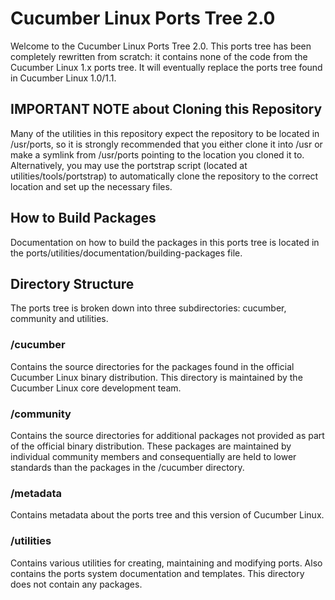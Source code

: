 # Cucumber Linux Ports Tree 2.0
Welcome to the Cucumber Linux Ports Tree 2.0. This ports tree has been completely rewritten from scratch: it contains none of the code from the Cucumber Linux 1.x ports tree. It will eventually replace the ports tree found in Cucumber Linux 1.0/1.1.

## IMPORTANT NOTE about Cloning this Repository
Many of the utilities in this repository expect the repository to be located in /usr/ports, so it is strongly recommended that you either clone it into /usr or make a symlink from /usr/ports pointing to the location you cloned it to. Alternatively, you may use the portstrap script (located at utilities/tools/portstrap) to automatically clone the repository to the correct location and set up the necessary files.

## How to Build Packages
Documentation on how to build the packages in this ports tree is located in the ports/utilities/documentation/building-packages file.

## Directory Structure
The ports tree is broken down into three subdirectories: cucumber, community and utilities.

### /cucumber
Contains the source directories for the packages found in the official Cucumber Linux binary distribution. This directory is maintained by the Cucumber Linux core development team.

### /community
Contains the source directories for additional packages not provided as part of the official binary distribution. These packages are maintained by individual community members and consequentially are held to lower standards than the packages in the /cucumber directory.

### /metadata
Contains metadata about the ports tree and this version of Cucumber Linux.

### /utilities
Contains various utilities for creating, maintaining and modifying ports. Also contains the ports system documentation and templates. This directory does not contain any packages.
